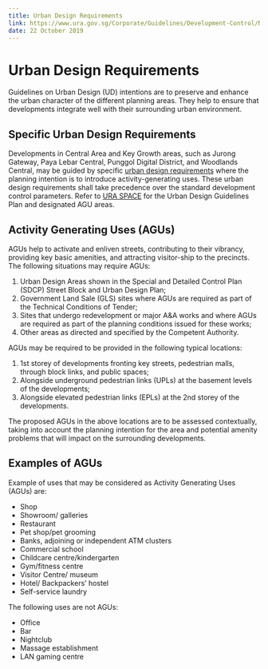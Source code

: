 ```yaml
---
title: Urban Design Requirements
link: https://www.ura.gov.sg/Corporate/Guidelines/Development-Control/Non-Residential/Hotel/UD
date: 22 October 2019
---
```


# Urban Design Requirements

Guidelines on Urban Design (UD) intentions are to preserve and enhance the urban character of the different planning areas. They help to ensure that developments integrate well with their surrounding urban environment.

## Specific Urban Design Requirements
Developments in Central Area and Key Growth areas, such as Jurong Gateway, Paya Lebar Central, Punggol Digital District, and Woodlands Central, may be guided by specific [urban design requirements](https://www.ura.gov.sg/Corporate/Guidelines/Urban-Design) where the planning intention is to introduce activity-generating uses. These urban design requirements shall take precedence over the standard development control parameters. Refer to [URA SPACE](https://www.ura.gov.sg/Corporate/Guidelines/Urban-Design/URA-SPACE/UD-URA-SPACE) for the Urban Design Guidelines Plan and designated AGU areas.

## Activity Generating Uses (AGUs)
AGUs help to activate and enliven streets, contributing to their vibrancy, providing key basic amenities, and attracting visitor-ship to the precincts. The following situations may require AGUs:

1. Urban Design Areas shown in the Special and Detailed Control Plan (SDCP) Street Block and Urban Design Plan;
2. Government Land Sale (GLS) sites where AGUs are required as part of the Technical Conditions of Tender;
3. Sites that undergo redevelopment or major A&A works and where AGUs are required as part of the planning conditions issued for these works;
4. Other areas as directed and specified by the Competent Authority.

AGUs may be required to be provided in the following typical locations:

1. 1st storey of developments fronting key streets, pedestrian malls, through block links, and public spaces;
2. Alongside underground pedestrian links (UPLs) at the basement levels of the developments;
3. Alongside elevated pedestrian links (EPLs) at the 2nd storey of the developments.

The proposed AGUs in the above locations are to be assessed contextually, taking into account the planning intention for the area and potential amenity problems that will impact on the surrounding developments.

## Examples of AGUs
Example of uses that may be considered as Activity Generating Uses (AGUs) are:

- Shop
- Showroom/ galleries 
- Restaurant
- Pet shop/pet grooming
- Banks, adjoining or independent ATM clusters
- Commercial school
- Childcare centre/kindergarten
- Gym/fitness centre
- Visitor Centre/ museum
- Hotel/ Backpackers’ hostel
- Self-service laundry

The following uses are not AGUs:

- Office
- Bar
- Nightclub
- Massage establishment
- LAN gaming centre


